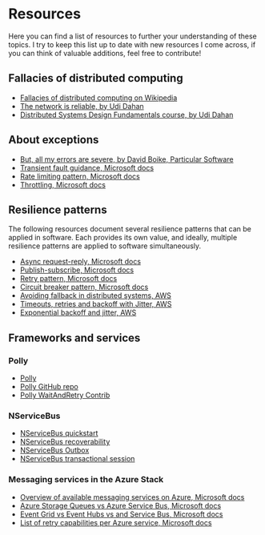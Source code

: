 ﻿# Resources

Here you can find a list of resources to further your understanding of these topics. I try to keep this list up to date with new resources I come across, if you can think of valuable additions, feel free to contribute!

## Fallacies of distributed computing

- [Fallacies of distributed computing on Wikipedia](https://en.wikipedia.org/wiki/Fallacies_of_distributed_computing)
- [The network is reliable, by Udi Dahan](https://www.youtube.com/watch?v=8fRzZtJ_SLk)
- [Distributed Systems Design Fundamentals course, by Udi Dahan](https://learn.particular.net/courses/distributed-systems-design-fundamentals-online)

## About exceptions

- [But, all my errors are severe, by David Boike, Particular Software](https://particular.net/blog/but-all-my-errors-are-severe)
- [Transient fault guidance, Microsoft docs](https://docs.microsoft.com/en-us/azure/architecture/best-practices/transient-faults)
- [Rate limiting pattern, Microsoft docs](https://docs.microsoft.com/en-us/azure/architecture/patterns/rate-limiting-pattern)
- [Throttling, Microsoft docs](https://docs.microsoft.com/en-us/azure/architecture/patterns/throttling)

## Resilience patterns

The following resources document several resilience patterns that can be applied in software. Each provides its own value, and ideally, multiple resilience patterns are applied to software simultaneously. 

- [Async request-reply, Microsoft docs](https://docs.microsoft.com/en-us/azure/architecture/patterns/async-request-reply)
- [Publish-subscribe, Microsoft docs](https://docs.microsoft.com/en-us/azure/architecture/patterns/publisher-subscriber)
- [Retry pattern, Microsoft docs](https://docs.microsoft.com/en-us/azure/architecture/patterns/retry)
- [Circuit breaker pattern, Microsoft docs](https://docs.microsoft.com/en-us/azure/architecture/patterns/circuit-breaker)
- [Avoiding fallback in distributed systems, AWS](https://aws.amazon.com/builders-library/avoiding-fallback-in-distributed-systems/)
- [Timeouts, retries and backoff with Jitter, AWS](https://aws.amazon.com/builders-library/timeouts-retries-and-backoff-with-jitter/)
- [Exponential backoff and jitter, AWS](https://aws.amazon.com/blogs/architecture/exponential-backoff-and-jitter/)

## Frameworks and services

### Polly

- [Polly](http://www.thepollyproject.org/)
- [Polly GitHub repo](https://github.com/App-vNext/Polly#resilience-policies)
- [Polly WaitAndRetry Contrib](https://github.com/Polly-Contrib/Polly.Contrib.WaitAndRetry)

### NServiceBus

- [NServiceBus quickstart](https://docs.particular.net/tutorials/quickstart)
- [NServiceBus recoverability](https://docs.particular.net/nservicebus/recoverability/)
- [NServiceBus Outbox](https://docs.particular.net/nservicebus/outbox/)
- [NServiceBus transactional session](https://docs.particular.net/nservicebus/transactional-session/)

### Messaging services in the Azure Stack

- [Overview of available messaging services on Azure, Microsoft docs](https://azure.microsoft.com/en-us/solutions/messaging-services/#products)
- [Azure Storage Queues vs Azure Service Bus, Microsoft docs](https://docs.microsoft.com/en-us/azure/service-bus-messaging/service-bus-azure-and-service-bus-queues-compared-contrasted)
- [Event Grid vs Event Hubs vs and Service Bus, Microsoft docs](https://docs.microsoft.com/en-us/azure/event-grid/compare-messaging-services)
- [List of retry capabilities per Azure service, Microsoft docs](https://docs.microsoft.com/en-us/azure/architecture/best-practices/retry-service-specific)
